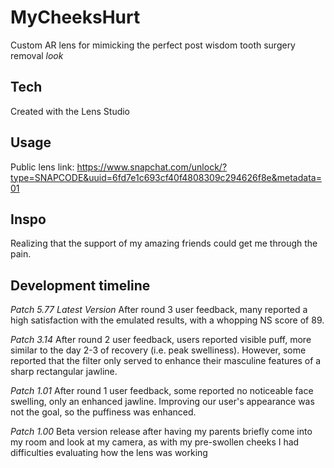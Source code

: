 # MyCheeksHurt
Custom AR lens for mimicking the perfect post wisdom tooth surgery removal *look*

## Tech
Created with the Lens Studio

## Usage
Public lens link: https://www.snapchat.com/unlock/?type=SNAPCODE&uuid=6fd7e1c693cf40f4808309c294626f8e&metadata=01

## Inspo
Realizing that the support of my amazing friends could get me through the pain.

## Development timeline

*Patch 5.77 Latest Version*
After round 3 user feedback, many reported a high satisfaction with the emulated results, with a whopping NS score of 89.

*Patch 3.14*
After round 2 user feedback, users reported visible puff, more similar to the day 2-3 of recovery (i.e. peak swelliness). However, some reported that the filter only served to enhance their masculine features of a sharp rectangular jawline.

*Patch 1.01*
After round 1 user feedback, some reported no noticeable face swelling, only an enhanced jawline. Improving our user's appearance was not the goal, so the puffiness was enhanced.

*Patch 1.00*
Beta version release after having my parents briefly come into my room and look at my camera, as with my pre-swollen cheeks I had difficulties evaluating how the lens was working
